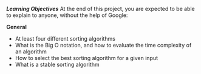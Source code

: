 ***Learning Objectives***
At the end of this project, you are expected to be able to explain to anyone, without the help of Google:

**General**
- At least four different sorting algorithms
- What is the Big O notation, and how to evaluate the time complexity of an algorithm
- How to select the best sorting algorithm for a given input
- What is a stable sorting algorithm
